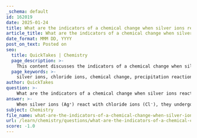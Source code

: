```yaml
---
_schema: default
id: 162019
date: 2025-01-24
title: What are the indicators of a chemical change when silver ions react with chloride ions?
article_title: What are the indicators of a chemical change when silver ions react with chloride ions?
date_format: MMM DD, YYYY
post_on_text: Posted on
seo:
  title: QuickTakes | Chemistry
  page_description: >-
    This content discusses the indicators of a chemical change when silver ions react with chloride ions, including the formation of a precipitate, changes in composition, observable changes, and changes in the properties of the substances involved.
  page_keywords: >-
    silver ions, chloride ions, chemical change, precipitation reaction, silver chloride, AgCl, formation of precipitate, change in composition, observable changes, change in properties
author: QuickTakes
question: >-
    What are the indicators of a chemical change when silver ions react with chloride ions?
answer: >-
    When silver ions (Ag⁺) react with chloride ions (Cl⁻), they undergo a precipitation reaction that serves as a clear example of a chemical change. The indicators of this chemical change include:\n\n1. **Formation of a Precipitate**: The most notable indicator is the formation of a solid precipitate, which in this case is silver chloride (AgCl). When silver nitrate (AgNO₃) is mixed with sodium chloride (NaCl), the reaction can be represented as:\n   $$\n   \text{AgNO}_3(aq) + \text{NaCl}(aq) \rightarrow \text{AgCl}(s) + \text{NaNO}_3(aq)\n   $$\n   Here, AgCl precipitates out of the solution as a solid, indicating a chemical change has occurred.\n\n2. **Change in Composition**: The reactants (Ag⁺ and Cl⁻ ions) combine to form a new compound (AgCl). This transformation signifies that the original substances are no longer present in their initial forms, which is a hallmark of a chemical change.\n\n3. **Observable Changes**: The appearance of a solid (precipitate) in the solution is an observable change that can be easily detected. This visual cue is a strong indicator of a chemical reaction taking place.\n\n4. **Change in Properties**: The properties of the resulting silver chloride are different from those of the reactants. For instance, silver chloride is insoluble in water, contrasting with the soluble nature of the silver and chloride ions in their ionic forms.\n\nIn summary, the reaction between silver ions and chloride ions is characterized by the formation of a precipitate, a change in composition, observable changes, and a change in properties, all of which are indicators of a chemical change.
subject: Chemistry
file_name: what-are-the-indicators-of-a-chemical-change-when-silver-ions-react-with-chloride-ions.md
url: /learn/chemistry/questions/what-are-the-indicators-of-a-chemical-change-when-silver-ions-react-with-chloride-ions
score: -1.0
---
```


&nbsp;